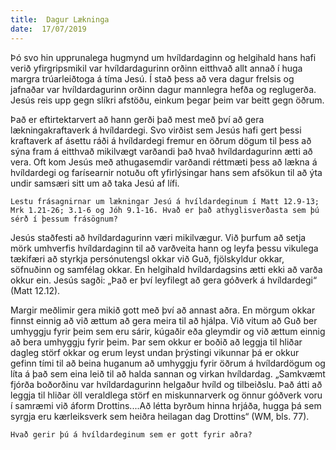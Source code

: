 ```yaml
---
title:  Dagur Lækninga
date:  17/07/2019
---
```


Þó svo hin upprunalega hugmynd um hvíldardaginn og helgihald hans hafi verið yfirgripsmikil var hvíldardagurinn orðinn eitthvað allt annað í huga margra trúarleiðtoga á tíma Jesú. Í stað þess að vera dagur frelsis og jafnaðar var hvíldardagurinn orðinn dagur mannlegra hefða og reglugerða. Jesús reis upp gegn slíkri afstöðu, einkum þegar þeim var beitt gegn öðrum.

Það er eftirtektarvert að hann gerði það mest með því að gera lækningakraftaverk á hvíldardegi. Svo virðist sem Jesús hafi gert þessi kraftaverk af ásettu ráði á hvíldardegi fremur en öðrum dögum til þess að sýna fram á eitthvað mikilvægt varðandi það hvað hvíldardagurinn ætti að vera. Oft kom Jesús með athugasemdir varðandi réttmæti þess að lækna á hvíldardegi og farísearnir notuðu oft yfirlýsingar hans sem afsökun til að ýta undir samsæri sitt um að taka Jesú af lífi.

`Lestu frásagnirnar um lækningar Jesú á hvíldardeginum í Matt 12.9-13; Mrk 1.21-26; 3.1-6 og Jóh 9.1-16. Hvað er það athyglisverðasta sem þú sérð í þessum frásögnum?`

Jesús staðfesti að hvíldardagurinn væri mikilvægur. Við þurfum að setja mörk umhverfis hvíldardaginn til að varðveita hann og leyfa þessu vikulega tækifæri að styrkja persónutengsl okkar við Guð, fjölskyldur okkar, söfnuðinn og samfélag okkar. En helgihald hvíldardagsins ætti ekki að varða okkur ein. Jesús sagði: „Það er því leyfilegt að gera góðverk á hvíldardegi“ (Matt 12.12).

Margir meðlimir gera mikið gott með því að annast aðra. En mörgum okkar finnst einnig að við ættum að gera meira til að hjálpa. Við vitum að Guð ber umhyggju fyrir þeim sem eru sárir, kúgaðir eða gleymdir og við ættum einnig að bera umhyggju fyrir þeim. Þar sem okkur er boðið að leggja til hliðar dagleg störf okkar og erum leyst undan þrýstingi vikunnar þá er okkur gefinn tími til að beina huganum að umhyggju fyrir öðrum á hvíldardögum og líta á það sem eina leið til að halda sannan og virkan hvíldardag. „Samkvæmt fjórða boðorðinu var hvíldardagurinn helgaður hvíld og tilbeiðslu. Það átti að leggja til hliðar öll veraldlega störf en miskunnarverk og önnur góðverk voru í samræmi við áform Drottins....Að létta byrðum hinna hrjáða, hugga þá sem syrgja eru kærleiksverk sem heiðra heilagan dag Drottins“ (WM, bls. 77).

`Hvað gerir þú á hvíldardeginum sem er gott fyrir aðra?`